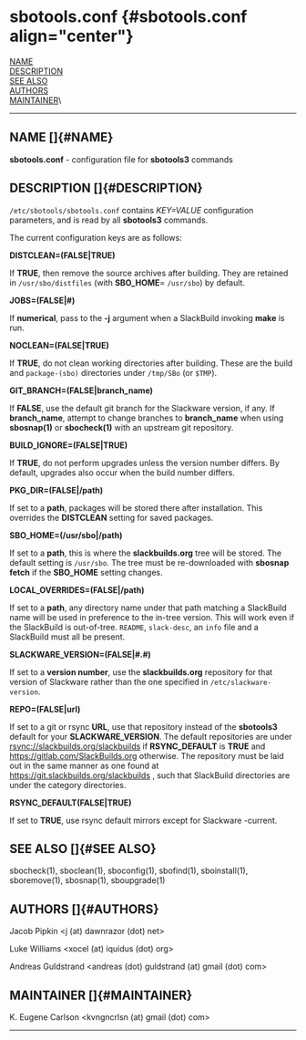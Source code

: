# sbotools.conf {#sbotools.conf align="center"}

[NAME](#NAME)\
[DESCRIPTION](#DESCRIPTION)\
[SEE ALSO](#SEE%20ALSO)\
[AUTHORS](#AUTHORS)\
[MAINTAINER](#MAINTAINER)\

------------------------------------------------------------------------

## NAME []{#NAME}

**sbotools.conf** - configuration file for **sbotools3** commands

## DESCRIPTION []{#DESCRIPTION}

`/etc/sbotools/sbotools.conf` contains *KEY=VALUE* configuration
parameters, and is read by all **sbotools3** commands.

The current configuration keys are as follows:

**DISTCLEAN=(FALSE\|TRUE)**

If **TRUE**, then remove the source archives after building. They are
retained in `/usr/sbo/distfiles` (with **SBO_HOME**= `/usr/sbo`) by
default.

**JOBS=(FALSE\|#)**

If **numerical**, pass to the **-j** argument when a SlackBuild invoking
**make** is run.

**NOCLEAN=(FALSE\|TRUE)**

If **TRUE**, do not clean working directories after building. These are
the build and `package-(sbo)` directories under `/tmp/SBo` (or `$TMP`).

**GIT_BRANCH=(FALSE\|branch_name)**

If **FALSE**, use the default git branch for the Slackware version, if
any. If **branch_name**, attempt to change branches to **branch_name**
when using **sbosnap(1)** or **sbocheck(1)** with an upstream git
repository.

**BUILD_IGNORE=(FALSE\|TRUE)**

If **TRUE**, do not perform upgrades unless the version number differs.
By default, upgrades also occur when the build number differs.

**PKG_DIR=(FALSE\|/path)**

If set to a **path**, packages will be stored there after installation.
This overrides the **DISTCLEAN** setting for saved packages.

**SBO_HOME=(/usr/sbo\|/path)**

If set to a **path**, this is where the **slackbuilds.org** tree will be
stored. The default setting is `/usr/sbo`. The tree must be
re-downloaded with **sbosnap fetch** if the **SBO_HOME** setting
changes.

**LOCAL_OVERRIDES=(FALSE\|/path)**

If set to a **path**, any directory name under that path matching a
SlackBuild name will be used in preference to the in-tree version. This
will work even if the SlackBuild is out-of-tree. `README`, `slack-desc`,
an `info` file and a SlackBuild must all be present.

**SLACKWARE_VERSION=(FALSE\|#.#)**

If set to a **version number**, use the **slackbuilds.org** repository
for that version of Slackware rather than the one specified in
`/etc/slackware-version`.

**REPO=(FALSE\|url)**

If set to a git or rsync **URL**, use that repository instead of the
**sbotools3** default for your **SLACKWARE_VERSION**. The default
repositories are under <rsync://slackbuilds.org/slackbuilds> if
**RSYNC_DEFAULT** is **TRUE** and <https://gitlab.com/SlackBuilds.org>
otherwise. The repository must be laid out in the same manner as one
found at <https://git.slackbuilds.org/slackbuilds> , such that
SlackBuild directories are under the category directories.

**RSYNC_DEFAULT(FALSE\|TRUE)**

If set to **TRUE**, use rsync default mirrors except for Slackware
-current.

## SEE ALSO []{#SEE ALSO}

sbocheck(1), sboclean(1), sboconfig(1), sbofind(1), sboinstall(1),
sboremove(1), sbosnap(1), sboupgrade(1)

## AUTHORS []{#AUTHORS}

Jacob Pipkin \<j (at) dawnrazor (dot) net\>

Luke Williams \<xocel (at) iquidus (dot) org\>

Andreas Guldstrand \<andreas (dot) guldstrand (at) gmail (dot) com\>

## MAINTAINER []{#MAINTAINER}

K. Eugene Carlson \<kvngncrlsn (at) gmail (dot) com\>

------------------------------------------------------------------------
